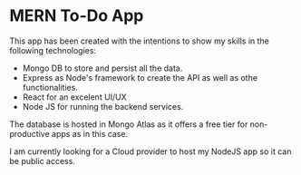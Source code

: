 # MERN To-Do App

This app has been created with the intentions to show my skills in the following technologies:

- Mongo DB to store and persist all the data.
- Express as Node's framework to create the API as well as othe functionalities.
- React for an excelent UI/UX 
- Node JS for running the backend services.

The database is hosted in Mongo Atlas as it offers a free tier for non-productive apps as in this case.

I am currently looking for a Cloud provider to host my NodeJS app so it can be public access.
